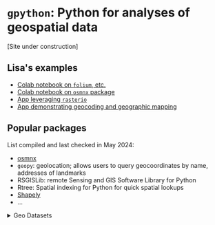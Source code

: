 # ```gpython```: Python for analyses of **g**eospatial data 

[Site under construction]
 
## Lisa's examples

- [Colab notebook on ```folium```, etc.](https://colab.research.google.com/drive/1hZ4hqzQ9DbEQ_-x4Lou6JcVR5y2My7Mw)
- [Colab notebook on ```osmnx``` package](https://colab.research.google.com/drive/1GsNH-DndcHQUUadXiH-h9v0pDhnxa-Au#scrollTo=8JqN-ftgDDOS)
- [App leveraging ```rasterio```](https://can-ale.streamlit.app/)
- [App demonstrating geocoding and geographic mapping](https://apr5-demo-app1.streamlit.app/)
 
## Popular packages

List compiled and last checked in May 2024:
- [osmnx](https://github.com/gboeing/osmnx-examples/tree/main/notebooks)
- ```geopy```: geolocation; allows users to query geocoordinates by name, addresses of landmarks 
- RSGISLib: remote Sensing and GIS Software Library for Python
- Rtree: Spatial indexing for Python for quick spatial lookups
- [Shapely](https://shapely.readthedocs.io/en/stable/)
- ...

 
<details>

<summary>Geo Datasets</summary>

## Terrain Resource Information Management Program (TRIM 2020), via SFU library

Terrain Resource Information Management Program

> Depending on the region selected, TRIM data may contain the following. Generally, TRIM data comes in two parts for each BCGS region. 1. Digital Elevation Model (DEM). Shapefiles containing elevation points and breaklines. 2. TRIM Positional. Map annotation containing various layers, as listed below. Not all mapsheets contain all layers.
TRIM Contour Annotation Contour annotation for TRIM mapping. Contour text and spot heights. The TRIM program produces digital maps, which is a collection of coverages to conform with the BC Geographic System layout. TRIM mapping consists of 7,027 mapsheets covering the province of British Columbia at a scale of 1:20 000.
>
> TRIM contour lines Index contours (indefinite-depression and combination) and intermediate contour (indefinite-depression and combination), areas of exclusion and Indefinite contours and cliffs. The TRIM program produces digital maps, which is a collection of coverages to conform with the BC Geographic System layout. TRIM mapping consists of 7,027 mapsheets covering the province of British Columbia at a scale of 1:20, 000.
TRIM Contours Points Contour points, spot heights and mountain peaks. The TRIM program produces digital maps, which is a collection of coverages to conform with the BC Geographic System layout. TRIM mapping consists of 7,027 mapsheets covering the province of British Columbia at a scale of 1:20,000.
>
> TRIM Cultural Annotation Cultural man made features and landmark text. The TRIM program produces digital maps, which is a collection of coverages to conform with the BC Geographic System layout. TRIM mapping consists of 7,027 mapsheets covering the province of British Columbia at a scale of 1:20, 000.
>
> TRIM Cultural Lines Cultural man made features - yard, auto wrecker, lumber yard, stock yard (livestock), fish hatchery, electrical substation complex, mines, raw material pile, pit, etc. (see http://srmwww.gov.bc.ca/gis/trimfeatures.htm for full list). The TRIM program produces digital maps, which is a collection of coverages to conform with the BC Geographic System layout. TRIM mapping consists of 7,027 mapsheets covering the province of British Columbia at a scale of 1:20,000.
>
> TRIM Cultural Points Cultural point features - barn, silo, greenhouse, station (communication), college, school, university, fire lookout tower, customs office, fire station etc. (see http://srmwww.gov.bc.ca/gis/trimfeatures.htm for full list). The TRIM program produces digital maps, which is a collection of coverages to conform with the BC Geographic System layout. TRIM mapping consists of 7,027 mapsheets covering the province of British Columbia at a scale of 1:20,000.
>
> TRIM Landcover Annotation Landcover -wooded area annotation. The TRIM program produces digital maps, which is a collection of coverages to conform with the BC Geographic System layout. TRIM mapping consists of 7,027 mapsheets covering the province of British Columbia at a scale of 1:20 000.
TRIM Landcover Lines Land cover - lines bounding wooded areas, grassland, nurseries, orchards, vineyards, etc. The TRIM program produces digital maps, which is a collection of coverages to conform with the BC Geographic System layout. TRIM mapping consists of 7,027 mapsheets covering the province of British Columbia at a scale of 1:20 000.
>
> TRIM Landcover Points Landcover points. The TRIM program produces digital maps, which is a collection of coverages to conform with the BC Geographic System layout. TRIM mapping consists of 7,027 mapsheets covering the province of British Columbia at a scale of 1:20 000.
TRIM Miscellaneous Annotation Miscellaneous annotation - all features not in the other themes: photo centres, cutlines, etc.. . The TRIM program produces digital maps, which is a collection of coverages to conform with the BC Geographic System layout. TRIM mapping consists of 7,027 mapsheets covering the province of British Columbia at a scale of 1:20 000.
TRIM Miscellaneous Lines Miscellaneous lines - all features not in the other themes: cutlines, etc. The TRIM program produces digital maps, which is a collection of coverages to conform with the BC Geographic System layout. TRIM mapping consists of 7,027 mapsheets covering the province of British Columbia at a scale of 1:20 000.
>
> TRIM Miscellaneous Points Miscellaneous points - all features not in the other themes, photo centres, etc.. The TRIM program produces digital maps, which is a collection of coverages to conform with the BC Geographic System layout. TRIM mapping consists of 7,027 mapsheets covering the province of British Columbia at a scale of 1:20 000.
>
> TRIM Transportation Annotation Transportation annotation. The TRIM program produces digital maps, which is a collection of coverages to conform with the BC Geographic System layout. TRIM mapping consists of 7,027 mapsheets covering the province of British Columbia at a scale of 1:20 000.
>
> TRIM Transportation Lines Transportation features such as airfields, ferry route, roads, retaining walls, bridges, rail lines, tunnels, pipelines, transmission lines, etc (see http://srmwww.gov.bc.ca/gis/trimfeatures.htm for full list). The TRIM program produces digital maps, which is a collection of coverages to conform with the BC Geographic System layout. TRIM mapping consists of 7,027 mapsheets covering the province of British Columbia at a scale of 1:20 000.
>
> TRIM Transportation Points Transportation point features - helipads, railway turntable and tollgate. The TRIM program produces digital maps, which is a collection of coverages to conform with the BC Geographic System layout. TRIM mapping consists of 7,027 mapsheets covering the province of British Columbia at a scale of 1:20 000.
> 
> TRIM Water Annotation Water annotation (e.g. lake and river names, etc.). The TRIM program produces digital maps, which is a collection of coverages to conform with the BC Geographic System layout. TRIM mapping consists of 7,027 mapsheets covering the province of British Columbia at a scale of 1:20 000.
>
> TRIM Water Lines Water features - rivers, lakes, canals, marshes, swamps, reservoirs, falls, rapids, dams, dykes, glaciers, sand bars, etc. (see http://srmwww.gov.bc.ca/gis/trimfeatures.htm for full list). The TRIM program produces digital maps, which is a collection of coverages to conform with the BC Geographic System layout. TRIM mapping consists of 7,027 mapsheets covering the province of British Columbia at a scale of 1:20 000.
TRIM Water Points Water point features - rapids, falls, dam, inundated flooded land, marsh, swamp, small breakwall/breakwater, sand/gravel bar, flow arrow, arrowhead, island, island(position approximate), water level, sinkhole. The TRIM program produces digital maps, which is a collection of coverages to conform with the BC Geographic System layout. TRIM mapping consists of 7,027 mapsheets covering the province of British Columbia at a scale of 1:20 000.

</details>


  
